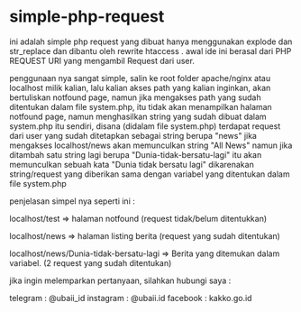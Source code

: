# simple-php-request

ini adalah simple php request yang dibuat hanya menggunakan explode dan str_replace dan dibantu oleh rewrite htaccess .
awal ide ini berasal dari PHP REQUEST URI yang mengambil Request dari user.

penggunaan nya sangat simple, salin ke root folder apache/nginx atau localhost milik kalian, lalu kalian akses path yang kalian inginkan, akan bertuliskan
notfound page, namun jika mengakses path yang sudah ditentukan dalam file system.php, itu tidak akan menampilkan halaman notfound page, namun menghasilkan string yang
sudah dibuat dalam system.php itu sendiri, disana (didalam file system.php) terdapat request dari user yang sudah ditetapkan sebagai string berupa "news" jika mengakses
localhost/news akan memunculkan string "All News" namun jika ditambah satu string lagi berupa "Dunia-tidak-bersatu-lagi" itu akan memunculkan sebuah kata "Dunia tidak bersatu lagi" dikarenakan string/request yang diberikan sama dengan variabel yang ditentukan dalam file system.php

penjelasan simpel nya seperti ini :

localhost/test => halaman notfound (request tidak/belum ditentukkan)

localhost/news => halaman listing berita (request yang sudah ditentukan)

localhost/news/Dunia-tidak-bersatu-lagi => Berita yang ditemukan dalam variabel. (2 request yang sudah ditentukan)

jika ingin melemparkan pertanyaan, silahkan hubungi saya :

telegram : @ubaii_id
instagram : @ubaii.id
facebook : kakko.go.id

